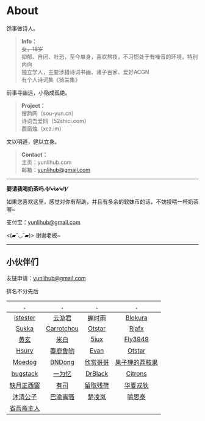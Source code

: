 # About

馀事做诗人。  

> **Info：**  
> ~~女，18岁~~  
> 抑郁、自闭、社恐，至今单身，喜欢熬夜，不习惯处于有噪音的环境，特别内向  
> 独立学人，主要涉猎诗词书画、诸子百家、爱好ACGN  
> 有个人诗词集《猗兰集》  

前事寻幽远，小隐成孤绝。  

> **Project：**  
> 搜韵网（sou-yun.cn）  
> 诗词吾爱网（52shici.com）  
> 西窗烛（xcz.im）  

文以明道，健以立身。  

> **Contact：**  
> 主页：yunlihub.com  
> 邮箱：yunlihub@gmail.com  

***

**要请我喝奶茶吗 ⁄(⁄⁄•⁄ω⁄•⁄⁄)⁄**  

如果您喜欢这里，感觉对你有帮助，并且有多余的软妹币的话，不妨投喂一杯奶茶喔~  

支付宝：yunlihub@gmail.com  

<(▰˘◡˘▰)> 谢谢老板~  

***

## 小伙伴们

友链申请：[yunlihub@gmail.com](mailto:yunlihub@gmail.com)  

排名不分先后

| . | . | . | . |
| :------: | :------: | :------: | :------: |
| <a href="http://istester.com/" target="_blank">istester</a> | <a href="https://www.yunyoujun.cn/" target="_blank">云游君</a> | <a href="https://chanshiyu.com/" target="_blank">蝉时雨</a> | <a href="https://www.caixiaojing.com/" target="_blank">Blokura</a>
| <a href="https://skk.moe/" target="_blank">Sukka</a> | <a href="https://www.carrotchou.com/" target="_blank">Carrotchou</a> | <a href="https://ixk.me/" target="_blank">Otstar</a> | <a href="http://www.rjafx.com/" target="_blank">Rjafx</a>
| <a href="http://huangxuan.me/" target="_blank">黄玄</a> | <a href="http://mebi.me/" target="_blank">米白</a> | <a href="https://blog.5iux.cn/" target="_blank">5iux</a> | <a href="https://fly.moe/" target="_blank">Fly3949</a> |
| <a href="https://hsury.com/" target="_blank">Hsury</a> | <a href="https://www.cnblogs.com/miluluyo/" target="_blank">麋鹿鲁哟</a> | <a href="https://xugaoyi.com/" target="_blank">Evan</a> | <a href="https://www.ixk.me/" target="_blank">Otstar</a> |
| <a href="https://moedog.org/" target="_blank">Moedog</a> | <a href="https://www.dbnuo.com/" target="_blank">BNDong</a> | <a href="https://space.bilibili.com/382018567/" target="_blank">欣赏哥哥</a> | <a href="https://space.bilibili.com/34141010" target="_blank">果子狸的荔枝果</a> |
| <a href="https://bugstack.cn/" target="_blank">bugstack</a> | <a href="https://www.iowen.cn/" target="_blank">一为忆</a> | <a href="https://im.drblack-system.com/" target="_blank">DrBlack</a> | <a href="https://www.citrons.cn/" target="_blank">Citrons</a> |
| <a href="https://www.52shici.com/space.php?mem_id=2146" target="_blank">缺月正西窗</a> | <a href="https://www.52shici.com/space.php?mem_id=30339" target="_blank">有司</a> | <a href="https://www.52shici.com/space.php?mem_id=38710" target="_blank">留取残荷</a> | <a href="https://www.52shici.com/space.php?mem_id=1216" target="_blank">华夏戎狄</a> |
| <a href="https://www.52shici.com/space.php?mem_id=30837" target="_blank">沐清公子</a> | <a href="https://www.52shici.com/space.php?mem_id=41069" target="_blank">巴渝离骚</a> | <a href="https://weibo.com/u/3733371012" target="_blank">楚凌岚</a> | <a href="https://weibo.com/u/5043873554" target="_blank">喻恩泰</a> |
| <a href="hhttps://www.52shici.com/space.php?mem_id=34250" target="_blank">省吾斋主人</a> |